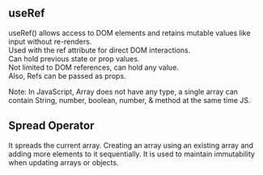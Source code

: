## useRef
useRef() allows access to DOM elements and retains mutable values like input without re-renders.<br>
Used with the ref attribute for direct DOM interactions.<br>
Can hold previous state or prop values.<br>
Not limited to DOM references, can hold any value.<br>
Also, Refs can be passed as props.

Note: In JavaScript, Array does not have any type, a single array can contain String, number, boolean, number, & method at the same time JS.

## Spread Operator
It spreads the current array.
Creating an array using an existing array and adding more elements to it sequentially.
It is used to maintain immutability when updating arrays or objects.
